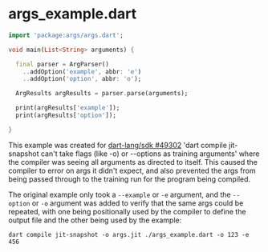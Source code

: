 # args_example.dart

```dart
import 'package:args/args.dart';

void main(List<String> arguments) {

  final parser = ArgParser()
    ..addOption('example', abbr: 'e')
    ..addOption('option', abbr: 'o');

  ArgResults argResults = parser.parse(arguments);

  print(argResults['example']);
  print(argResults['option']);

}
```

This example was created for
[dart-lang/sdk #49302](https://github.com/dart-lang/sdk/issues/49302)
'dart compile jit-snapshot can't take flags (like -o) or --options as
training arguments' where the compiler was seeing all arguments as directed
to itself. This caused the compiler to error on args it didn't expect, and
also prevented the args from being passed through to the training run for
the program being compiled.

The original example only took a `--example` or `-e` argument, and the
`--option` or `-o` argument was added to verify that the same args
could be repeated, with one being positionally used by the compiler
to define the output file and the other being used by the example:

```
dart compile jit-snapshot -o args.jit ./args_example.dart -o 123 -e 456
```